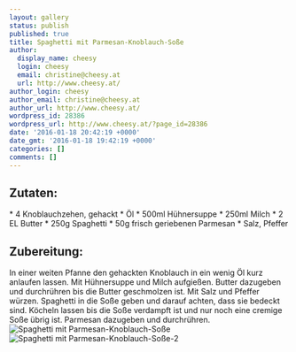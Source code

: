 ```yaml
---
layout: gallery
status: publish
published: true
title: Spaghetti mit Parmesan-Knoblauch-Soße
author:
  display_name: cheesy
  login: cheesy
  email: christine@cheesy.at
  url: http://www.cheesy.at/
author_login: cheesy
author_email: christine@cheesy.at
author_url: http://www.cheesy.at/
wordpress_id: 28386
wordpress_url: http://www.cheesy.at/?page_id=28386
date: '2016-01-18 20:42:19 +0000'
date_gmt: '2016-01-18 19:42:19 +0000'
categories: []
comments: []
---
```

## Zutaten:
\* 4 Knoblauchzehen, gehackt
\* Öl
\* 500ml Hühnersuppe
\* 250ml Milch
\* 2 EL Butter
\* 250g Spaghetti
\* 50g frisch geriebenen Parmesan
\* Salz, Pfeffer
## Zubereitung:
In einer weiten Pfanne den gehackten Knoblauch in ein wenig Öl kurz anlaufen lassen. Mit Hühnersuppe und Milch aufgießen. Butter dazugeben und durchrühren bis die Butter geschmolzen ist. Mit Salz und Pfeffer würzen. Spaghetti in die Soße geben und darauf achten, dass sie bedeckt sind. Köcheln lassen bis die Soße verdampft ist und nur noch eine cremige Soße übrig ist. Parmesan dazugeben und durchrühren.
![Spaghetti mit Parmesan-Knoblauch-Soße](http://www.cheesy.at/wp-content/uploads/Spaghetti-mit-Parmesan-Knoblauch-Soße.jpg)
![Spaghetti mit Parmesan-Knoblauch-Soße-2](http://www.cheesy.at/wp-content/uploads/Spaghetti-mit-Parmesan-Knoblauch-Soße-2.jpg)

